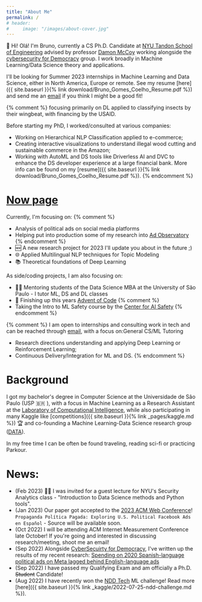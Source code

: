 ```yaml
---
title: "About Me"
permalink: /
# header:
#     image: "/images/about-cover.jpg"
---
```


👋 Hi! Olá! I'm Bruno, currently a CS Ph.D. Candidate at [NYU Tandon School of Engineering](https://engineering.nyu.edu/) advised by professor [Damon McCoy](http://damonmccoy.com/) working alongside the [cybersecurity for Democracy](https://cybersecurityfordemocracy.org/) group.
I work broadly in Machine Learning/Data Science theory and applications.

I'll be looking for Summer 2023 internships in Machine Learning and Data Science, either in North America, Europe or remote. See my resume [here]({{ site.baseurl }}{% link download/Bruno_Gomes_Coelho_Resume.pdf %}) and send me an [email](mailto:bruno.coelho@nyu.edu) if you think I might be a good fit!


{% comment %}
focusing primarily on DL applied to classifying insects by their wingbeat, with financing by the USAID. 

Before starting my PhD, I worked/consulted at various companies:
- Working on Hierarchical NLP Classification applied to e-commerce;
- Creating interactive visualizations to understand illegal wood cutting and sustainable commerce in the Amazon;
- Working with AutoML and DS tools like Driverless AI and DVC to enhance the DS developer experience at a large financial bank.
More info can be found on my [resume]({{ site.baseurl }}{% link download/Bruno_Gomes_Coelho_Resume.pdf %}).
{% endcomment %}


# [Now page](https://nownownow.com/about)
Currently, I'm focusing on:
{% comment %}
- Analysis of political ads on social media platforms
- Helping put into production some of my research into [Ad Observatory](https://adobservatory.org/)
{% endcomment %}
- 🆕 A new research project for 2023 I'll update you about in the future ;)
- 🌐 Applied Multilingual NLP techniques for Topic Modeling
- 📚 Theoretical foundations of Deep Learning

As side/coding projects, I am also focusing on:
- 🧑‍🏫 Mentoring students of the Data Science MBA at the University of São Paulo - I tutor ML, DS and DL classes
- 🎄 Finishing up this years [Advent of Code](https://adventofcode.com/)
{% comment %}
- Taking the Intro to ML Safety course by the [Center for AI Safety](https://safe.ai/)
{% endcomment %}


{% comment %}
I am open to internships and consulting work in tech and can be reached through [email](mailto:bruno.coelho@nyu.edu), with a focus on:General CS/ML Tutoring
- Research directions understanding and applying Deep Learning or Reinforcement Learning;
- Continuous Delivery/Integration for ML and DS.
{% endcomment %}

# Background

I got my bachelor's degree in Computer Science at the Universidade de São Paulo (USP 🇧🇷 ), with a focus in Machine Learning as a Research Assistant at the [Laboratory of Computational Intelligence](http://labic.icmc.usp.br/), while also participating in many Kaggle like [competitions]({{ site.baseurl }}{% link _pages/kaggle.md %}) 🏆 and co-founding a Machine Learning-Data Science research group ([DATA](http://data.icmc.usp.br/)).

In my free time I can be often be found traveling, reading sci-fi or practicing Parkour. 

# News:
- (Feb 2023) 🧑‍🏫 I was invited for a guest lecture for NYU's Security Analytics class - "Introduction to Data Science methods and Python tools".
- (Jan 2023) Our paper got accepted to the [2023 ACM Web Conference](https://www2023.thewebconf.org)! `Propaganda Política Pagada: Exploring U.S. Political Facebook Ads en Español` - Source will be available soon.
- (Oct 2022) I will be attending ACM Internet Measurement Conference late October! If you're going and interested in discussing research/meeting, shoot me an email! 
- (Sep 2022) Alongside [CyberSecuirty for Democracy](https://cybersecurityfordemocracy.org/), I've written up the results of my recent research: [Spending on 2020 Spanish-language political ads on Meta lagged behind English-language ads](https://medium.com/cybersecurity-for-democracy/spending-on-2020-spanish-language-political-ads-on-meta-lagged-behind-english-language-ads-772fd22d4cee)
- (Sep 2022) I have passed my Qualifying Exam and am officially a Ph.D. ~~Student~~ Candidate!
- (Aug 2022) I have recently won the [NDD Tech](https://ndd.tech) ML challenge! Read more [here]({{ site.baseurl }}{% link _kaggle/2022-07-25-ndd-challenge.md %}).


